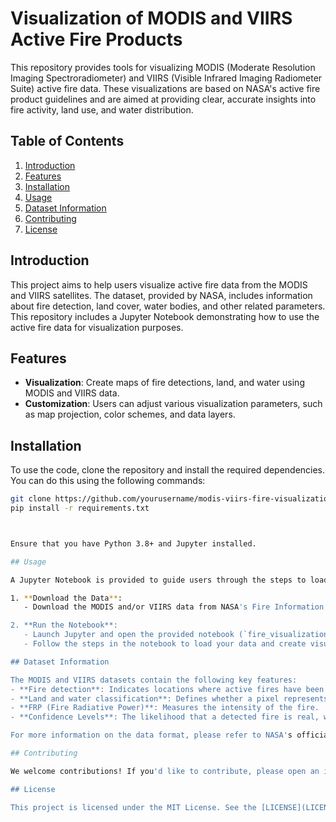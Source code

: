 # Visualization of MODIS and VIIRS Active Fire Products

This repository provides tools for visualizing MODIS (Moderate Resolution Imaging Spectroradiometer) and VIIRS (Visible Infrared Imaging Radiometer Suite) active fire data. These visualizations are based on NASA's active fire product guidelines and are aimed at providing clear, accurate insights into fire activity, land use, and water distribution.

## Table of Contents
1. [Introduction](#introduction)
2. [Features](#features)
3. [Installation](#installation)
4. [Usage](#usage)
5. [Dataset Information](#dataset-information)
6. [Contributing](#contributing)
7. [License](#license)

## Introduction

This project aims to help users visualize active fire data from the MODIS and VIIRS satellites. The dataset, provided by NASA, includes information about fire detection, land cover, water bodies, and other related parameters. This repository includes a Jupyter Notebook demonstrating how to use the active fire data for visualization purposes.

## Features
- **Visualization**: Create maps of fire detections, land, and water using MODIS and VIIRS data.
- **Customization**: Users can adjust various visualization parameters, such as map projection, color schemes, and data layers.

## Installation

To use the code, clone the repository and install the required dependencies. You can do this using the following commands:

```bash
git clone https://github.com/yourusername/modis-viirs-fire-visualization.git
pip install -r requirements.txt



Ensure that you have Python 3.8+ and Jupyter installed.

## Usage

A Jupyter Notebook is provided to guide users through the steps to load, process, and visualize the MODIS and VIIRS active fire data. Follow the instructions below:

1. **Download the Data**:
   - Download the MODIS and/or VIIRS data from NASA's Fire Information for Resource Management System (FIRMS): [FIRMS Data](https://firms.modaps.eosdis.nasa.gov/)

2. **Run the Notebook**:
   - Launch Jupyter and open the provided notebook (`fire_visualization_notebook.ipynb`).
   - Follow the steps in the notebook to load your data and create visualizations.

## Dataset Information

The MODIS and VIIRS datasets contain the following key features:
- **Fire detection**: Indicates locations where active fires have been detected.
- **Land and water classification**: Defines whether a pixel represents land, water, or other features.
- **FRP (Fire Radiative Power)**: Measures the intensity of the fire.
- **Confidence Levels**: The likelihood that a detected fire is real, with values ranging from low to high.

For more information on the data format, please refer to NASA's official [User Guide](https://modis.gsfc.nasa.gov/data/dataprod/mod14.php).

## Contributing

We welcome contributions! If you'd like to contribute, please open an issue or submit a pull request.

## License

This project is licensed under the MIT License. See the [LICENSE](LICENSE) file for details.
